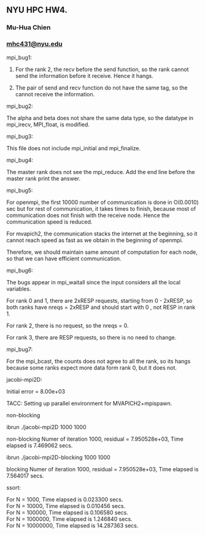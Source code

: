 ## NYU HPC HW4.
### Mu-Hua Chien 
### mhc431@nyu.edu

mpi_bug1: 

1. For the rank 2, the recv before the send function, so the rank cannot send the information before it receive. Hence it hangs.   

2. The pair of send and recv function do not have the same tag, so the cannot receive the information.   


mpi_bug2:
 
The alpha and beta does not share the same data type, so the datatype in mpi_irecv, MPI_float, is modified. 

mpi_bug3: 

This file does not include mpi_initial and mpi_finalize. 

mpi_bug4: 

The master rank does not see the mpi_reduce. Add the end line before the master rank print the answer. 

mpi_bug5: 

For openmpi, the first 10000 number of communication is done in O(0.0010) sec but for rest of communication, it takes times to finish, because most of communication does not finish with the receive node. Hence the communication speed is reduced. 

For mvapich2, the communication stacks the internet at the beginning, so it cannot reach speed as fast as we obtain in the beginning of openmpi.

Therefore, we should maintain same amount of computation for each node, so that we can have efficient communication.  

mpi_bug6: 

The bugs appear in mpi_waitall since the input considers all the local variables. 

For rank 0 and 1, there are 2xRESP requests, starting from 0 - 2xRESP, so both ranks have nreqs = 2xRESP and should start with 0 , not RESP in rank 1.

For rank 2, there is no request, so the nreqs = 0.

For rank 3, there are RESP requests, so there is no need to change. 

mpi_bug7: 

For the mpi_bcast, the counts does not agree to all the rank, so its hangs because some ranks expect more data form rank 0, but it does not. 

jacobi-mpi2D:

Initial error = 8.00e+03

TACC: Setting up parallel environment for MVAPICH2+mpispawn.

non-blocking 

ibrun ./jacobi-mpi2D 1000 1000

non-blocking
Numer of iteration 1000, residual = 7.950528e+03, Time elapsed is 7.469062 secs.

ibrun ./jacobi-mpi2D-blocking 1000 1000

blocking
Numer of iteration 1000, residual = 7.950528e+03, Time elapsed is 7.564017 secs.


ssort: 

For N = 1000, Time elapsed is 0.023300 secs.  
For N = 10000, Time elapsed is 0.010456 secs.  
For N = 100000, Time elapsed is 0.106580 secs.  
For N = 1000000, Time elapsed is 1.246840 secs.   
For N = 10000000, Time elapsed is 14.287363 secs.   

 
